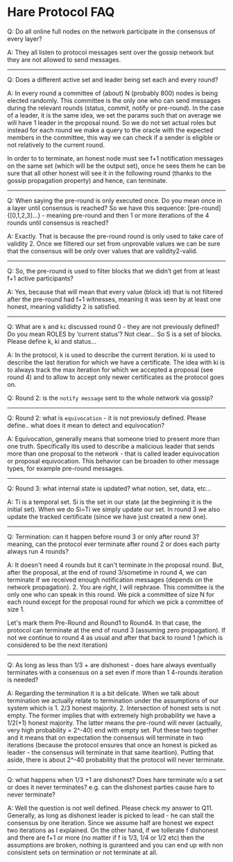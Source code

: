 # Hare Protocol FAQ

Q: Do all online full nodes on the network participate in the consensus of every layer?

A: They all listen to protocol messages sent over the gossip network but they are not allowed to send messages.

---

Q: Does a different active set and leader being set each and every round?

A: In every round a committee of (about) N (probably 800) nodes is being elected randomly. This committee is the only one who can send messages during the relevant rounds (status, commit, notify or pre-round). In the case of a leader, it is the same idea, we set the params such that on average we will have 1 leader in the proposal round. So we do not set actual roles but instead for each round we make a query to the oracle with the expected members in the committee, this way we can check if a sender is eligible or not relatively to the current round.

In order to to terminate, an honest node must see f+1 notification messages on the same set (which will be the output set), once he sees them he can be sure that all other honest will see it in the following round (thanks to the gossip propagation property) and hence, can terminate.

---

Q: When saying the pre-round is only executed once. Do you mean once in a layer until consensus is reached? So we have this sequence: [pre-round]{[0,1,2,3]...} - meaning pre-round and then 1 or more iterations of the 4 rounds until consensus is reached?

A: Exactly. That is because the pre-round round is only used to take care of validity 2. Once we filtered our set from unprovable values we can be sure that the consensus will be only over values that are validity2-valid.

---

Q: So, the pre-round is used to filter blocks that we didn’t get from at least f+1 active participants?

A: Yes, because that will mean that every value (block id) that is not filtered after the pre-round had f+1 witnesses, meaning it was seen by at least one honest, meaning valididty 2 is satisfied.

---

Q: What are `k` and `ki` discussed round 0 - they are not previously defined? Do you mean ROLES by ‘current status’? Not clear... So S is a set of blocks. Please define k, ki and status...

A: In the protocol, k is used to describe the current iteration. ki is used to describe the last iteration for which we have a certificate. The idea with ki is to always track the max iteration for which we accepted a proposal (see round 4) and to allow to accept only newer certificates as the protocol goes on.

Q:  Round 2: is the `notify message` sent to the whole network via gossip?

---

Q: Round 2: what is `equivocation` - it is not previosuly defined. Please define.. what does it mean to detect and equivocation?

A: Equivocation, generally means that someone tried to present more than one truth. Specifically itis used to describe a malicious leader that sends more than one proposal to the network - that is called leader equivocation or proposal equivocation. This behavior can be broaden to other message types, for example pre-round messages.

---

Q: Round 3: what internal state is updated? what notion, set, data, etc...

A: Ti is a temporal set. Si is the set in our state (at the beginning it is the initial set). When we do Si=Ti we simply update our set. In round 3 we also update the tracked certificate (since we have just created a new one).

---

Q: Termination: can it happen before round 3 or only after round 3? meaning, can the protocol ever terminate after round 2 or does each party always run 4 rounds?

A: It doesn't need 4 rounds but it can't terminate in the proposal round. But, after the proposal, at the end of round 3/sometime in round 4, we can terminate if we received enough notification messages (depends on the network propagation).
2. You are right, I will rephrase. This committee is the only one who can speak in this round. We pick a committee of size N for each round except for the proposal round for which we pick a committee of size 1.

Let's mark them Pre-Round and Round1 to Round4. In that case, the protocol can terminate at the end of round 3 (assuming zero propagation). If not we continue to round 4 as usual and after that back to round 1 (which is considered to be the next iteration)

---

Q: As long as less than 1/3 + are dishonest - does hare always eventually terminates with a consensus on a set even if more than 1 4-rounds iteration is needed?

A: Regarding the termination it is a bit delicate. When we talk about termination we actually relate to termination under the assumptions of our system which is 1. 2/3 honest majority. 2. Intersection of honest sets is not empty. The former implies that with extremely high probability we have a 1/2(+1) honest majority. The latter means the pre-round will never (actually, very high probability = 2^-40) end with empty set. Put these two together and it means that on expectation the consensus will terminate in two iterations (because the protocol ensures that once an honest is picked as leader - the consensus will terminate in that same iteartion). Putting that aside, there is about 2^-40 probability that the protocol will never terminate.

---
Q: what happens when 1/3 +1 are dishonest? Does hare terminate w/o a set or does it never terminates? e.g. can the dishonest parties cause hare to never terminate?

A: Well the question is not well defined. Please check my answer to Q11. Generally, as long as dishonest leader is picked to lead - he can stall the consensus by one iteration. Since we assume half are honest we expect two iterations as I explained. On the other hand, if we tollerate f dishonest and there are f+1 or more (no matter if f is 1/3, 1/4 or 1/2 etc) then the assumptions are broken, nothing is guranteed and you can end up with non consistent sets on termination or not terminate at all.
